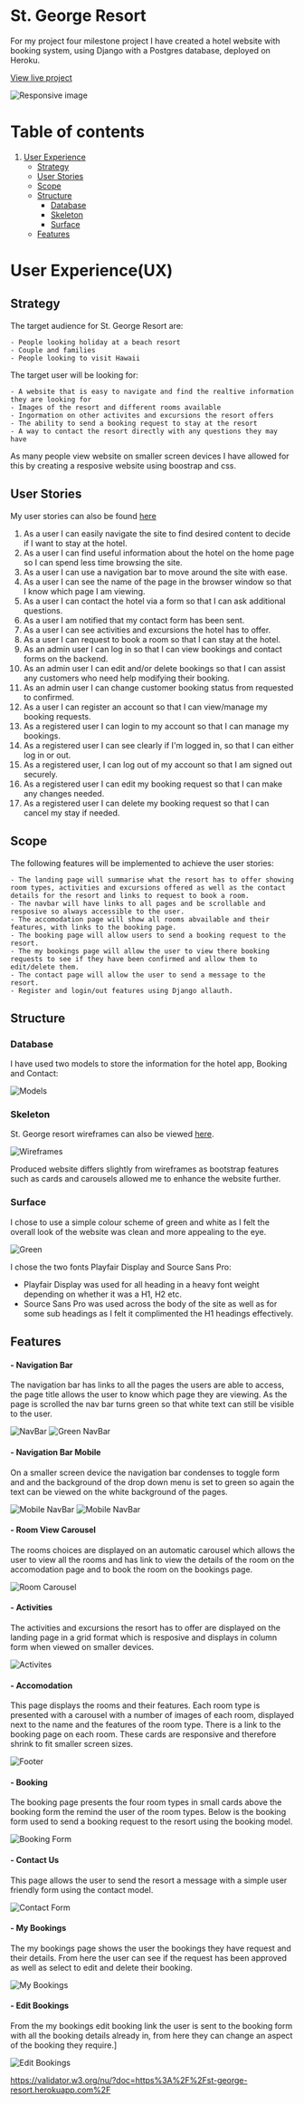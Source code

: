 # St. George Resort

For my project four milestone project I have created a hotel website with booking system, using Django with a Postgres database, deployed on Heroku.

[View live project](https://st-george-resort.herokuapp.com/)

![Responsive image](/assets/images/responsive.png)

# Table of contents
1. [User Experience](#user-experience(ux))
    - [Strategy](#strategy)
    - [User Stories](#userstories)
    - [Scope](#scope)
    - [Structure](#structure)
        - [Database](#database)
        - [Skeleton](#skeleton)
        - [Surface](#surface)
    - [Features](#features)


# User Experience(UX)

## Strategy

The target audience for St. George Resort are:

    - People looking holiday at a beach resort
    - Couple and families
    - People looking to visit Hawaii

The target user will be looking for:

    - A website that is easy to navigate and find the realtive information they are looking for
    - Images of the resort and different rooms available
    - Ingormation on other activites and excursions the resort offers
    - The ability to send a booking request to stay at the resort
    - A way to contact the resort directly with any questions they may have

As many people view website on smaller  screen devices I have allowed for this by creating a resposive website using boostrap and css.

## User Stories

My user stories can also be found [here](https://github.com/users/EJDiamond/projects/5)

1. As a user I can easily navigate the site to find desired content to decide if I want to stay at the hotel.
2. As a user I can find useful information about the hotel on the home page so I can spend less time browsing the site.
3. As a user I can use a navigation bar to move around the site with ease.
4. As a user I can see the name of the page in the browser window so that I know which page I am viewing.
5. As a user I can contact the hotel via a form so that I can ask additional questions.
6. As a user I am notified that my contact form has been sent.
7. As a user I can see activities and excursions the hotel has to offer.
8. As a user I can request to book a room so that I can stay at the hotel.
9. As an admin user I can log in so that I can view bookings and contact forms on the backend.
10. As an admin user I can edit and/or delete bookings so that I can assist any customers who need help modifying their booking.
11. As an admin user I can change customer booking status from requested to confirmed.
12. As a user I can register an account so that I can view/manage my booking requests.
13. As a registered user I can login to my account so that I can manage my bookings.
14. As a registered user I can see clearly if I'm logged in, so that I can either log in or out.
15. As a registered user, I can log out of my account so that I am signed out securely.
16. As a registered user I can edit my booking request so that I can make any changes needed.
17. As a registered user I can delete my booking request so that I can cancel my stay if needed.

## Scope

The following features will be implemented to achieve the user stories:

    - The landing page will summarise what the resort has to offer showing room types, activities and excursions offered as well as the contact details for the resort and links to request to book a room.
    - The navbar will have links to all pages and be scrollable and resposive so always accessible to the user.
    - The accomodation page will show all rooms abvailable and their features, with links to the booking page.
    - The booking page will allow users to send a booking request to the resort.
    - The my bookings page will allow the user to view there booking requests to see if they have been confirmed and allow them to edit/delete them.
    - The contact page will allow the user to send a message to the resort.
    - Register and login/out features using Django allauth.

## Structure

### Database

I have used two models to store the information for the hotel app, Booking and Contact:

![Models](/assets/images/models.png)

### Skeleton

St. George resort wireframes can also be viewed [here](https://github.com/EJDiamond/St-George-Resort/blob/main/assets/images/hotel-wireframes.png).

![Wireframes](/assets/images/hotel-wireframes.png)

Produced website differs slightly from wireframes as bootstrap features such as cards and carousels allowed me to enhance the website further.

### Surface

I chose to use a simple colour scheme of green and white as I felt the overall look of the website was clean and more appealing to the eye.

![Green](/assets/images/colour.png)

I chose the two fonts Playfair Display and Source Sans Pro:

- Playfair Display was used for all heading in a heavy font weight depending on whether it was a H1, H2 etc.
- Source Sans Pro was used across the body of the site as well as for some sub headings as I felt it complimented the H1 headings effectively.


## Features


#### - __Navigation Bar__

The navigation bar has links to all the pages the users are able to access, the page title allows the user to know which page they are viewing. As the page is scrolled the nav bar turns green so that white text can still be visible to the user.

![NavBar](/assets/images/navbar.png)
![Green NavBar](/assets/images/green-nav.png)


#### - __Navigation Bar Mobile__

On a smaller screen device the navigation bar condenses to toggle form and and the background of the drop down menu is set to green so again the text can be viewed on the white background of the pages.

![Mobile NavBar](/assets/images/mobile-landing.png) ![Mobile NavBar](/assets/images/mobile-nav-green.png)


#### - __Room View Carousel__

The rooms choices are displayed on an automatic carousel which allows the user to view all the rooms and has link to view the details of the room on the accomodation page and to book the room on the bookings page.

![Room Carousel](/assets/images/room-carousel.png)


#### - __Activities__

The activities and excursions the resort has to offer are displayed on the landing page in a grid format which is resposive and displays in column form when viewed on smaller devices.

![Activites](/assets/images/activities.png)


#### - __Accomodation__

This page displays the rooms and their features. Each room type is presented with a carousel with a number of images of each room, displayed next to the name and the features of the room type. There is a link to the booking page on each room. These cards are responsive and therefore shrink to fit smaller screen sizes.

![Footer](/assets/images/room-info.png)


#### - __Booking__

The booking page presents the four room types in small cards above the booking form the remind the user of the room types. Below is the booking form used to send a booking request to the resort using the booking model.

![Booking Form](/assets/images/booking-form.png)


#### - __Contact Us__

This page allows the user to send the resort a message with a simple user friendly form using the contact model.

![Contact Form](/assets/images/contact-form.png)


#### - __My Bookings__

The my bookings page shows the user the bookings they have request and their details. From here the user can see if the request has been approved as well as select to edit and delete their booking.

![My Bookings](/assets/images/my-bookings.png)


#### - __Edit Bookings__

From the my bookings edit booking link the user is sent to the booking form with all the booking details already in, from here they can change an aspect of the booking they require.]

![Edit Bookings](/assets/images/edit-booking.png)





https://validator.w3.org/nu/?doc=https%3A%2F%2Fst-george-resort.herokuapp.com%2F